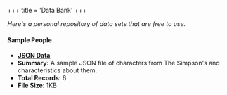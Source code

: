 +++
title = 'Data Bank'
+++

*Here's a personal repository of data sets that are free to use.*

#### Sample People

- [**JSON Data**](/data/people.json)
- **Summary:** A sample JSON file of characters from The Simpson's and characteristics about them. 
- **Total Records**: 6
- **File Size**: 1KB 